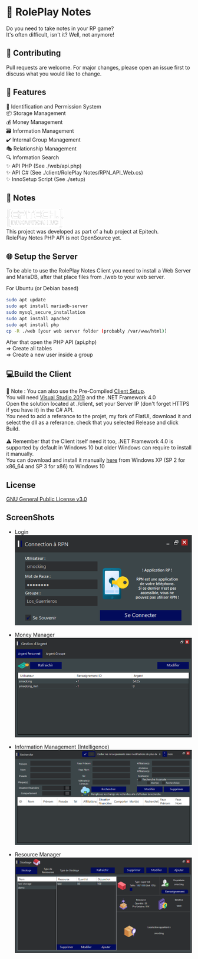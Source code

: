 # 📝 RolePlay Notes

Do you need to take notes in your RP game?\
It's often difficult, isn't it? Well, not anymore!


## 🔨 Contributing
Pull requests are welcome. For major changes, please open an issue first to discuss what you would like to change.

## 🧾 Features
🛂 Identification and Permission System\
📦 Storage Management\
💰 Money Management\
🗃️ Information Management\
✔️ Internal Group Management\
🎭 Relationship Management\
🔍 Information Search\
✨ API PHP (See ./web/api.php)\
✨ API C# (See ./client/RolePlay Notes/RPN_API_Web.cs)\
✨ InnoSetup Script (See ./setup)


## 📖 Notes
![image](https://raw.githubusercontent.com/EnergyCube/RolePlay_Notes/main/screenshots/tek_hub.png)\
This project was developed as part of a hub project at Epitech.\
RolePlay Notes PHP API is not OpenSource yet.

## 🌐 Setup the Server

To be able to use the RolePlay Notes Client you need to install a Web Server and MariaDB, after that place files from ./web to your web server.

For Ubuntu (or Debian based)
```bash
sudo apt update
sudo apt install mariadb-server
sudo mysql_secure_installation
sudo apt install apache2
sudo apt install php
cp -R ./web [your web server folder (probably /var/www/html)]
```
After that open the PHP API (api.php)\
=> Create all tables\
=> Create a new user inside a group

## 💻Build the Client

📝 Note : You can also use the Pre-Compiled [Client Setup](https://github.com/EnergyCube/RolePlay_Notes/releases/latest).\
You will need [Visual Studio 2019](https://visualstudio.microsoft.com/vs/) and the .NET Framework 4.0\
Open the solution located at ./client, set your Server IP (don't forget HTTPS if you have it) in the C# API.\
You need to add a referance to the projet, my fork of FlatUI, download it and select the dll as a referance.
check that you selected Release and click Build.\
\
⚠️ Remember that the Client itself need it too, .NET Framework 4.0 is supported by default in Windows 10 but older Windows can require to install it manually.\
You can download and install it manually [here](https://www.microsoft.com/en-us/download/details.aspx?id=17851) from Windows XP (SP 2 for x86_64 and SP 3 for x86) to Windows 10

## License
[GNU General Public License v3.0](https://github.com/EnergyCube/RolePlay_Notes/blob/main/LICENSE)

## ScreenShots
* Login\
![image](https://raw.githubusercontent.com/EnergyCube/RolePlay_Notes/main/screenshots/login.PNG)

* Money Manager\
![image](https://raw.githubusercontent.com/EnergyCube/RolePlay_Notes/main/screenshots/money_manager.PNG)

* Information Management (Intelligence) \
![image](https://raw.githubusercontent.com/EnergyCube/RolePlay_Notes/main/screenshots/rens_search.PNG)

* Resource Manager\
![image](https://raw.githubusercontent.com/EnergyCube/RolePlay_Notes/main/screenshots/ress_manager.PNG)